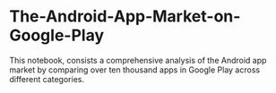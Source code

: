 # The-Android-App-Market-on-Google-Play
This notebook, consists a  comprehensive analysis of the Android app market by comparing over ten thousand apps in Google Play across different categories. 
